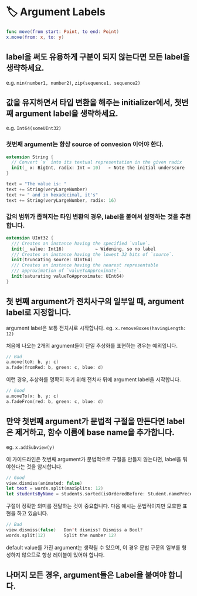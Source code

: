 # 🏷 Argument Labels

```swift
func move(from start: Point, to end: Point)
x.move(from: x, to: y) 
```

## label을 써도 유용하게 구분이 되지 않는다면 모든 label을 생략하세요.

e.g. `min(number1, number2)`, `zip(sequence1, sequence2)`

## 값을 유지하면서 타입 변환을 해주는 initializer에서, 첫번째 argument label을 생략하세요.

e.g. `Int64(someUInt32)`

### 첫번째 argument는 항상 source of convesion 이어야 한다.

```swift
extension String {
  // Convert `x` into its textual representation in the given radix
  init(_ x: BigInt, radix: Int = 10)   ← Note the initial underscore
}

text = "The value is: "
text += String(veryLargeNumber)
text += " and in hexadecimal, it's"
text += String(veryLargeNumber, radix: 16)
```

### 값의 범위가 좁혀지는 타입 변환의 경우, label을 붙여서 설명하는 것을 추천합니다.

```swift
extension UInt32 {
  /// Creates an instance having the specified `value`.
  init(_ value: Int16)            ← Widening, so no label
  /// Creates an instance having the lowest 32 bits of `source`.
  init(truncating source: UInt64)
  /// Creates an instance having the nearest representable
  /// approximation of `valueToApproximate`.
  init(saturating valueToApproximate: UInt64)
}
```

## 첫 번째 argument가 전치사구의 일부일 때, argument label로 지정합니다.

argument label은 보통 전치사로 시작합니다. eg. `x.removeBoxes(havingLength: 12)`

처음에 나오는 2개의 argument들이 단일 추상화를 표현하는 경우는 예외입니다.

```swift
// Bad
a.move(toX: b, y: c)
a.fade(fromRed: b, green: c, blue: d)
```

이런 경우, 추상화를 명확히 하기 위해 전치사 뒤에 argument label을 시작합니다.

```swift
// Good
a.moveTo(x: b, y: c)
a.fadeFrom(red: b, green: c, blue: d)
```

## 만약 첫번째 argument가 문법적 구절을 만든다면 label은 제거하고, 함수 이름에 base name을 추가합니다.

eg. `x.addSubview(y)`

이 가이드라인은 첫번째 argument가 문법적으로 구절을 만들지 않는다면, label을 둬야한다는 것을 암시합니다.

```swift
// Good
view.dismiss(animated: false)
let text = words.split(maxSplits: 12)
let studentsByName = students.sorted(isOrderedBefore: Student.namePrecedes)
```

구절이 정확한 의미를 전달하는 것이 중요합니다. 다음 예시는 문법적이지만 모호한 표현을 하고 있습니다.

```swift
// Bad
view.dismiss(false)   Don't dismiss? Dismiss a Bool?
words.split(12)       Split the number 12?
```

default value를 가진 argument는 생략될 수 있으며, 이 경우 문법 구문의 일부를 형성하지 않으므로 항상 레이블이 있어야 합니다.

## 나머지 모든 경우, argument들은 Label을 붙여야 합니다.
